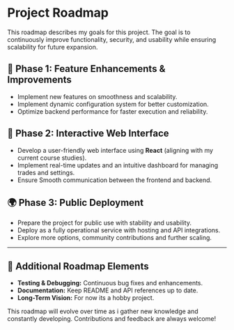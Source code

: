 # Project Roadmap

This roadmap describes my goals for this project. The goal is to continuously improve functionality, security, and usability while ensuring scalability for future expansion.

## 🚀 Phase 1: Feature Enhancements & Improvements

- Implement new features on smoothness and scalability.
- Implement dynamic configuration system for better customization.
- Optimize backend performance for faster execution and reliability.

## 🎨 Phase 2: Interactive Web Interface

- Develop a user-friendly web interface using **React** (aligning with my current course studies).
- Implement real-time updates and an intuitive dashboard for managing trades and settings.
- Ensure Smooth communication between the frontend and backend.

## 🌍 Phase 3: Public Deployment

- Prepare the project for public use with stability and usability.
- Deploy as a fully operational service with hosting and API integrations.
- Explore more options, community contributions and further scaling.

---

## 📌 Additional Roadmap Elements

- **Testing & Debugging:** Continuous bug fixes and enhancements.
- **Documentation:** Keep README and API references up to date.
- **Long-Term Vision:** For now its a hobby project.

This roadmap will evolve over time as i gather new knowledge and constantly developing. Contributions and feedback are always welcome!
